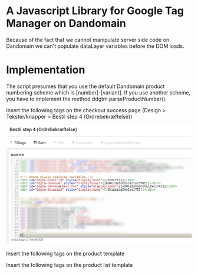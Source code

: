 A Javascript Library for Google Tag Manager on Dandomain
===
Because of the fact that we cannot manipulate server side code on Dandomain we can't populate dataLayer variables before the DOM loads.

Implementation
===
The script presumes that you use the default Dandomain product numbering scheme which is [number]-[variant]. If you use another scheme, you have to implement the method ddgtm.parseProductNumber().

Insert the following tags on the checkout success page (Design > Tekster/knapper > Bestil step 4 (Ordrebekræftelse))
<!-- Transaction tracking variables -->
<div id="ddgtm-order-id" style="display:none">[[OrderID]]</div>
<div id="ddgtm-revenue" style="display:none">[[AdWordsSubTotalInclVAT]]</div>
<div id="ddgtm-revenue-excl-vat" style="display:none">[[AdWordsSubTotalExclVAT]]</div>
<div id="ddgtm-shipping" style="display:none">[[ShippingFeeInclVAT]]</div>

![ddgtm checkout success parameters](doc/images/ddgtm-checkout-success.png)

Insert the following tags on the product template
<div style="display:none">[[Manufactors]]</div>
<div id="ddgtm-category" style="display:none">[[ProdCatName]]</div>

Insert the following tags on the product list template
<div style="display:none" class="brand">[[Manufactors]]</div>